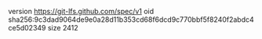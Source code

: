 version https://git-lfs.github.com/spec/v1
oid sha256:9c3dad9064de9e0a28d11b353cd68f6dcd9c770bbf5f8240f2abdc4ce5d02349
size 2412
